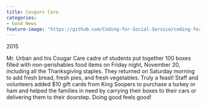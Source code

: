 ```yaml
---
title: Cougars Care
categories:
- Good News
feature-image: "https://github.com/Coding-for-Social-Service/coding-for-social-service.github.io/blob/master/assets/testpic.jpg?raw=true"
---
```

2015

Mr. Urban and his Cougar Care cadre of students put together 100 boxes filled with non-perishables food items on Friday night, November 20, including all the Thanksgiving staples. They returned on Saturday morning to add fresh bread, fresh pies, and fresh vegetables. Truly a feast! Staff and volunteers added $10 gift cards from King Soopers to purchase a turkey or ham and helped the families in need by carrying their boxes to their cars or delivering them to their doorstep. Doing good feels good! 
